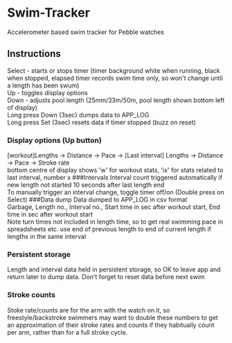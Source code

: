 # Swim-Tracker
Accelerometer based swim tracker for Pebble watches <br>
## Instructions<br>
Select - starts or stops timer (timer background white when running, black when stopped, elapsed timer records swim time only, so won't change until a length has been swum)<br>
Up  - toggles display options<br>
Down - adjusts pool length (25mm/33m/50m, pool length shown bottom left of display)<br>
Long press Down (3sec) dumps data to APP_LOG<br>
Long press Set (3sec) resets data if timer stopped (buzz on reset)
### Display options (Up button)<br>
[workout]Lengths -> Distance -> Pace -> [Last interval] Lengths -> Distance -> Pace -> Stroke rate<br>
bottom centre of display shows 'w' for workout stats, 'ix' for stats related to last interval, number x
###Intervals
Interval count triggered automatically if new length not started 10 seconds after last length end<br>
To manually trigger an interval change, toggle timer off/on (Double press on Select)
###Data dump
Data dumped to APP_LOG in csv format<br>
Garbage, Length no., Interval no., Start time in sec after workout start, End time in sec after workout start<br>
Note turn times not included in length time, so to get real swimming pace in spreadsheets etc. use end of previous length to end of current length if lengths in the same interval
### Persistent storage
Length and interval data held in persistent storage, so OK to leave app and return later to dump data. Don't forget to reset data before next swim
### Stroke counts
Stoke rate/counts are for the arm with the watch on it, so freestyle/backstroke swimmers may want to double these numbers to get an approximation of their stroke rates and counts if they habitually count per arm, rather than for a full stroke cycle.
